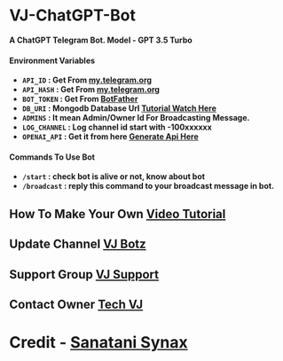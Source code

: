 # VJ-ChatGPT-Bot

**A ChatGPT Telegram Bot. Model - GPT 3.5 Turbo**

#### Environment Variables

- <b>`API_ID` : Get From [my.telegram.org](https://my.telegram.org)
- `API_HASH` : Get From [my.telegram.org](https://my.telegram.org)
- `BOT_TOKEN` : Get From [BotFather](https://telegram.me/BotFather)
- `DB_URI` : Mongodb Database Url [Tutorial Watch Here](https://youtu.be/I36_OTWvT2w)
- `ADMINS` : It mean Admin/Owner Id For Broadcasting Message.
- `LOG_CHANNEL` : Log channel id start with -100xxxxxx
- `OPENAI_API` : Get it from here [Generate Api Here](https://platform.openai.com/account/api-keys)</b>

#### Commands To Use Bot
- <b>`/start` : check bot is alive or not, know about bot
- `/broadcast` : reply this command to your broadcast message in bot.</b>

## How To Make Your Own [Video Tutorial](https://youtube.com/@Tech_VJ)

## Update Channel [VJ Botz](https://telegram.me/synaxbota)

## Support Group [VJ Support](https://telegram.me/synaxchatgroup)

## Contact Owner [Tech VJ](https://telegram.me/sanatanisynax)

# Credit - [Sanatani Synax](https://telegram.me/sanatanisynax)
